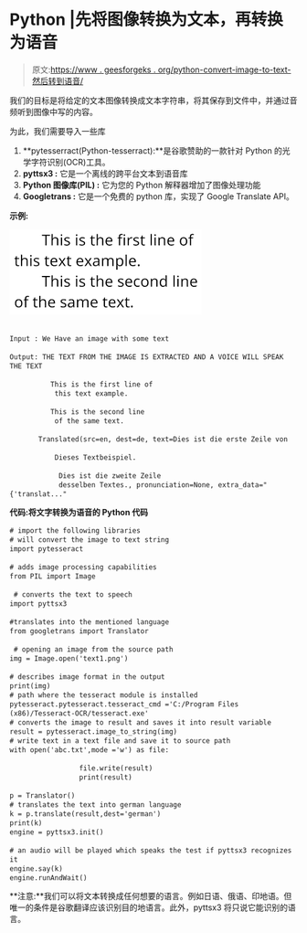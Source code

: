 # Python |先将图像转换为文本，再转换为语音

> 原文:[https://www . geesforgeks . org/python-convert-image-to-text-然后转到语音/](https://www.geeksforgeeks.org/python-convert-image-to-text-and-then-to-speech/)

我们的目标是将给定的文本图像转换成文本字符串，将其保存到文件中，并通过音频听到图像中写的内容。

为此，我们需要导入一些库

1.  **pytesserract(Python-tesserract):**是谷歌赞助的一款针对 Python 的光学字符识别(OCR)工具。
2.  **pyttsx3 :** 它是一个离线的跨平台文本到语音库
3.  **Python 图像库(PIL) :** 它为您的 Python 解释器增加了图像处理功能
4.  **Googletrans :** 它是一个免费的 python 库，实现了 Google Translate API。

**示例:**

![](img/0aaac01f38711de91832c4219ea4f120.png)

```

Input : We Have an image with some text 

Output: THE TEXT FROM THE IMAGE IS EXTRACTED AND A VOICE WILL SPEAK THE TEXT

          This is the first line of
           this text example.

          This is the second line
           of the same text.

       Translated(src=en, dest=de, text=Dies ist die erste Zeile von

           Dieses Textbeispiel.

            Dies ist die zweite Zeile
            desselben Textes., pronunciation=None, extra_data="{'translat..."

```

**代码:将文字转换为语音的 Python 代码**

```
# import the following libraries
# will convert the image to text string
import pytesseract      

# adds image processing capabilities
from PIL import Image    

 # converts the text to speech  
import pyttsx3           

#translates into the mentioned language
from googletrans import Translator      

 # opening an image from the source path
img = Image.open('text1.png')     

# describes image format in the output
print(img)                          
# path where the tesseract module is installed
pytesseract.pytesseract.tesseract_cmd ='C:/Program Files (x86)/Tesseract-OCR/tesseract.exe'   
# converts the image to result and saves it into result variable
result = pytesseract.image_to_string(img)   
# write text in a text file and save it to source path   
with open('abc.txt',mode ='w') as file:     

                 file.write(result)
                 print(result)

p = Translator()                      
# translates the text into german language
k = p.translate(result,dest='german')      
print(k)
engine = pyttsx3.init()

# an audio will be played which speaks the test if pyttsx3 recognizes it
engine.say(k)                             
engine.runAndWait()
```

**注意:**我们可以将文本转换成任何想要的语言。例如日语、俄语、印地语。但唯一的条件是谷歌翻译应该识别目的地语言。此外，pyttsx3 将只说它能识别的语言。